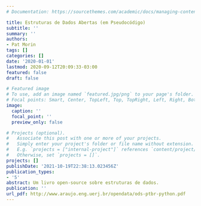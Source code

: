 ```yaml
---
# Documentation: https://sourcethemes.com/academic/docs/managing-content/

title: Estruturas de Dados Abertas (em Pseudocódigo)
subtitle: ''
summary: ''
authors:
- Pat Morin
tags: []
categories: []
date: '2020-01-01'
lastmod: 2020-09-12T20:09:33-03:00
featured: false
draft: false

# Featured image
# To use, add an image named `featured.jpg/png` to your page's folder.
# Focal points: Smart, Center, TopLeft, Top, TopRight, Left, Right, BottomLeft, Bottom, BottomRight.
image:
  caption: ''
  focal_point: ''
  preview_only: false

# Projects (optional).
#   Associate this post with one or more of your projects.
#   Simply enter your project's folder or file name without extension.
#   E.g. `projects = ["internal-project"]` references `content/project/deep-learning/index.md`.
#   Otherwise, set `projects = []`.
projects: []
publishDate: '2021-10-19T22:38:13.023456Z'
publication_types:
- '5'
abstract: Um livro open-source sobre estruturas de dados.
publication: ''
url_pdf: http://www.araujo.eng.uerj.br/opendata/ods-ptbr-python.pdf
---
```


